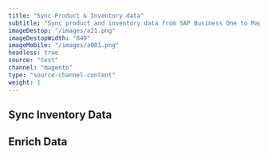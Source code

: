 ```yaml
---
title: "Sync Product & Inventory data"
subtitle: "Sync product and inventory data from SAP Business One to Magento"
imageDestop: "/images/a21.png"
imageDestopWidth: "849"
imageMobile: "/images/a001.png"
headless: true
source: "test"
channel: "magento"
type: "source-channel-content"
weight: 1
---
```


## Sync Inventory Data

## Enrich Data
